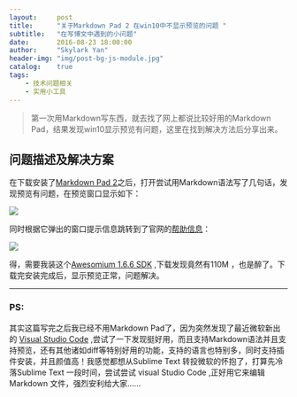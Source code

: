 ```yaml
---
layout:     post
title:      "关于Markdown Pad 2 在win10中不显示预览的问题 "
subtitle:   "在写博文中遇到的小问题"
date:       2016-08-23 18:00:00
author:     "Skylark Yan"
header-img: "img/post-bg-js-module.jpg"
catalog:    true
tags:
    - 技术问题相关
    - 实用小工具
---
```



> 第一次用Markdown写东西，就去找了网上都说比较好用的Markdown Pad，结果发现win10显示预览有问题，这里在找到解决方法后分享出来。


## 问题描述及解决方案

在下载安装了[Markdown Pad 2](http://markdownpad.com/)之后，打开尝试用Markdown语法写了几句话，发现预览有问题，在预览窗口显示如下：

![](https://i.imgur.com/eeDfgw2.png)

同时根据它弹出的窗口提示信息跳转到了官网的[帮助信息](http://markdownpad.com/faq.html#livepreview-directx)：

![](https://i.imgur.com/6yFpd6I.png)

得，需要我装这个[Awesomium 1.6.6 SDK](http://markdownpad.com/download/awesomium_v1.6.6_sdk_win.exe) ,下载发现竟然有110M ，也是醉了。下载完安装完成后，显示预览正常，问题解决。

---

### PS:

其实这篇写完之后我已经不用Markdown Pad了，因为突然发现了最近微软新出的 [Visual Studio Code](https://code.visualstudio.com/) ,尝试了一下发现挺好用，而且支持Markdown语法并且支持预览，还有其他诸如diff等特别好用的功能，支持的语言也特别多，同时支持插件安装，并且颜值高！我感觉都想从Sublime Text 转投微软的怀抱了，打算先冷落Sublime Text 一段时间，尝试尝试 visual Studio Code ,正好用它来编辑Markdown 文件，强烈安利给大家……


